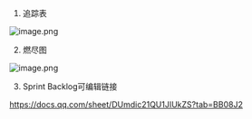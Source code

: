1. 追踪表

![image.png](https://rain-oplat.xuetangx.com/ue/2024-05-21/45341397/1716258527679-image.png)

2. 燃尽图

![image.png](https://rain-oplat.xuetangx.com/ue/2024-05-23/45341397/1716437367397-image.png)

3. Sprint Backlog可编辑链接

https://docs.qq.com/sheet/DUmdic21QU1JIUkZS?tab=BB08J2